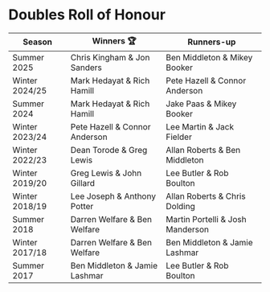 # Doubles Roll of Honour

| Season         | Winners 🏆                    | Runners-up                       |
|----------------|-------------------------------|----------------------------------|
| Summer 2025    | Chris Kingham & Jon Sanders   | Ben Middleton & Mikey Booker     |
| Winter 2024/25 | Mark Hedayat & Rich Hamill    | Pete Hazell & Connor Anderson    |
| Summer 2024    | Mark Hedayat & Rich Hamill    | Jake Paas & Mikey Booker         |
| Winter 2023/24 | Pete Hazell & Connor Anderson | Lee Martin & Jack Fielder        |
| Winter 2022/23 | Dean Torode & Greg Lewis      | Allan Roberts & Ben Middleton    |
| Winter 2019/20 | Greg Lewis & John Gillard     | Lee Butler & Rob Boulton         |
| Winter 2018/19 | Lee Joseph & Anthony Potter   | Allan Roberts & Chris Dolding    |
| Summer 2018    | Darren Welfare & Ben Welfare  | Martin Portelli & Josh Manderson |
| Winter 2017/18 | Darren Welfare & Ben Welfare  | Ben Middleton & Jamie Lashmar    |
| Summer 2017    | Ben Middleton & Jamie Lashmar | Lee Butler & Rob Boulton         |
